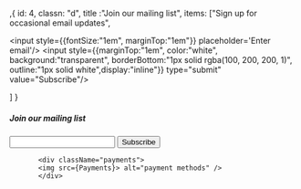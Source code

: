,{
            id:  4,
            classn: "d",
            title :"Join our mailing list",
            items: ["Sign up for occasional email updates",<form><input   style={{fontSize:"1em", marginTop:"1em"}} placeholder='Enter email'/>
            <input style={{marginTop:"1em", color:"white", background:"transparent", borderBottom:"1px solid rgba(100, 200, 200, 1)", outline:"1px solid white",display:"inline"}} type="submit" value="Subscribe"/></form> ]
        }

<div className='footerItem inputbox '>
            <h5>Join our mailing list</h5>
           <form>
            <input id="email" type="email" placholder="Enter email here" />
           <input id="submit" type="submit" value="Subscribe"/>
           </form>

           <div className="payments">
           <img src={Payments}> alt="payment methods" />
           </div>
</div>